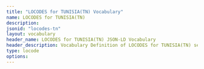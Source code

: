 ```yaml
---
title: "LOCODES for TUNISIA(TN) Vocabulary"
name: LOCODES for TUNISIA(TN) 
description: 
jsonid: "locodes-tn"
layout: vocabulary
header_name: LOCODES for TUNISIA(TN) JSON-LD Vocabulary
header_description: Vocabulary Definition of LOCODES for TUNISIA(TN) semantics in HTML format. JSON-LD format is available at [locodes-tn.jsonld](/vocabulary/locodes-tn.jsonld)
type: locode
options:
---
```


